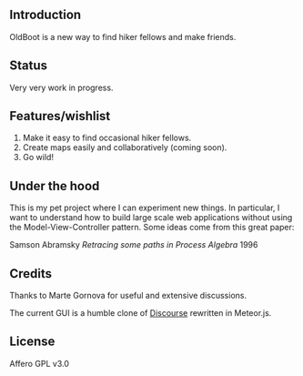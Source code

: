 ## Introduction

OldBoot is a new way to find hiker fellows and make friends.

## Status

Very very work in progress.

## Features/wishlist

1. Make it easy to find occasional hiker fellows.
2. Create maps easily and collaboratively (coming soon).
3. Go wild!

## Under the hood

This is my pet project where I can experiment new things. In particular, I want to understand how to build large scale web applications without using the Model-View-Controller pattern. Some ideas come from this great paper:

Samson Abramsky
*Retracing some paths in Process Algebra*
1996

## Credits

Thanks to Marte Gornova for useful and extensive discussions.

The current GUI is a humble clone of [Discourse](https://github.com/discourse/discourse) rewritten in Meteor.js.

## License

Affero GPL v3.0